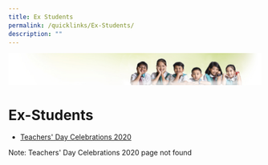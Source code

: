 ```yaml
---
title: Ex Students
permalink: /quicklinks/Ex-Students/
description: ""
---
```



![](/images/Banner.jpg)

Ex-Students
===========

*   [Teachers' Day Celebrations 2020](https://zhonghuapri.moe.edu.sg/for-ex-pupils)

Note: Teachers' Day Celebrations 2020 page not found